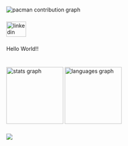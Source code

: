 

###

<picture>
  <source media="(prefers-color-scheme: dark)" srcset="https://raw.githubusercontent.com/TheAlienSeb/TheAlienSeb/output/pacman-contribution-graph-dark.svg">
  <source media="(prefers-color-scheme: light)" srcset="https://raw.githubusercontent.com/TheAlienSeb/TheAlienSeb/output/pacman-contribution-graph.svg">
  <img alt="pacman contribution graph" src="https://raw.githubusercontent.com/TheAlienSeb/TheAlienSeb/output/pacman-contribution-graph.svg">
</picture>

###

<div align="left">
  <a href="https://www.linkedin.com/in/sebastianramosnyc">
  <img src="https://raw.githubusercontent.com/maurodesouza/profile-readme-generator/master/src/assets/icons/social/linkedin/default.svg" width="52" height="40" alt="linkedin logo"  />
  </a>
</div>

###

<p align="left">Hello World!!</p>

###

<br clear="both">

<div align="left">
  <img src="https://github-readme-stats.vercel.app/api?username=TheAlienSeb&hide_title=false&hide_rank=false&show_icons=true&include_all_commits=true&count_private=true&disable_animations=false&theme=dracula&locale=en&hide_border=false&order=1" height="150" alt="stats graph"  />
  <img src="https://github-readme-stats.vercel.app/api/top-langs?username=TheAlienSeb&locale=en&hide_title=false&layout=compact&card_width=320&langs_count=5&theme=dracula&hide_border=false&order=2" height="150" alt="languages graph"  />
</div>

###

<div>
  <img style="100%" src="https://capsule-render.vercel.app/api?type=waving&height=100&section=header&reversal=false&fontSize=70&fontColor=FFFFFF&fontAlign=50&fontAlignY=50&stroke=-&descSize=20&descAlign=50&descAlignY=50&theme=cobalt"  />
</div>

###

